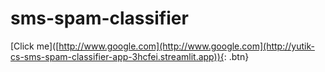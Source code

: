 # sms-spam-classifier
[Click me]([http://www.google.com](http://www.google.com](http://yutik-cs-sms-spam-classifier-app-3hcfei.streamlit.app)){: .btn}
